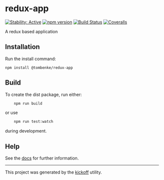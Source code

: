 redux-app
=========

[![Stability: Active](https://masterminds.github.io/stability/active.svg)](https://masterminds.github.io/stability/active.html)
[![npm version][npm-badge]][npm-url]
[![Build Status][travis-badge]][travis-url]
[![Coveralls][BadgeCoveralls]][Coveralls]

A redux based application

## Installation

Run the install command:

    npm install @tombenke/redux-app


## Build

To create the dist package, run either:

```bash
    npm run build
```

or use

```bash
    npm run test:watch
```

during development.

## Help

See the [docs](https://tombenke.github.io/redux-app/) for further information.

---

This project was generated by the [kickoff](https://github.com/tombenke/kickoff) utility.

[npm-badge]: https://badge.fury.io/js/@tombenke/redux-app.svg
[npm-url]: https://badge.fury.io/js/@tombenke/redux-app
[travis-badge]: https://api.travis-ci.org/tombenke/redux-app.svg
[travis-url]: https://travis-ci.org/tombenke/redux-app
[Coveralls]: https://coveralls.io/github/tombenke/redux-app?branch=master
[BadgeCoveralls]: https://coveralls.io/repos/github/tombenke/redux-app/badge.svg?branch=master


